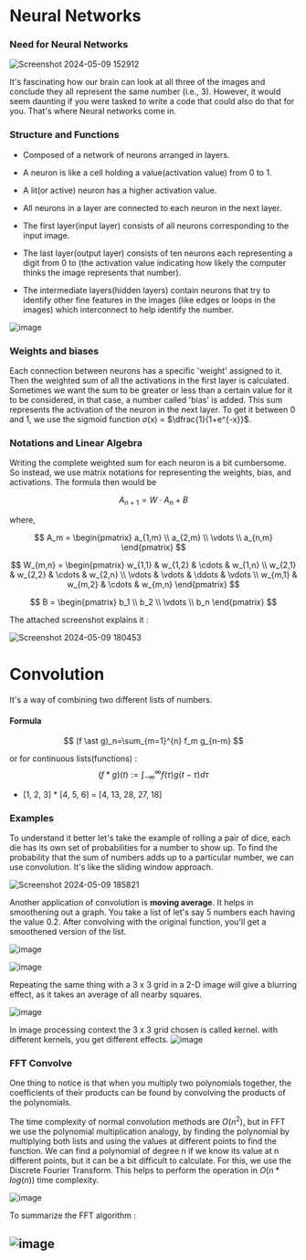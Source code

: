 # Neural Networks 
### Need for Neural Networks 

![Screenshot 2024-05-09 152912](https://github.com/roses-and-thorns/BCS_Drowsiness_Detection/assets/169232982/b875e019-5bd0-4aca-b888-7c8b922a051d)

It's fascinating how our brain can look at all three of the images and conclude they all represent the same number (i.e., 3). However, it would seem daunting if you were tasked to write a code that could also do that for you. That's where Neural networks come in.
### Structure and Functions
- Composed of a network of neurons arranged in layers.

- A neuron is like a cell holding a value(activation value) from 0 to 1.
- A lit(or active) neuron has a higher activation value.
- All neurons in a layer are connected to each neuron in the next layer.
- The first layer(input layer) consists of all neurons corresponding to the input image.
- The last layer(output layer) consists of ten neurons each representing a digit from 0 to  (the activation value indicating how likely the computer thinks the image represents that number).
- The intermediate layers(hidden layers) contain neurons that try to identify other fine features in the images (like edges or loops in the images) which interconnect to help identify the number.

 ![image](https://github.com/roses-and-thorns/BCS_Drowsiness_Detection/assets/169232982/a53a505e-7254-4fce-8efb-8d18871f286c)

### Weights and biases
Each connection between neurons has a specific 'weight' assigned to it. Then the weighted sum of all the activations in the first layer is calculated. Sometimes we want the sum to be greater or less than a certain value for it to be considered, in that case, a number called 'bias' is added. This sum represents the activation of the neuron in the next layer. To get it between 0 and 1, we use the sigmoid function $\sigma$(x) = $\dfrac{1}{1+e^{-x}}$.

### Notations and Linear Algebra
Writing the complete weighted sum for each neuron is a bit cumbersome. So instead, we use matrix notations for representing the weights, bias, and activations. The formula then would be 

$$ A_{n+1} = W \cdot A_n + B $$


where,

$$
A_m = 
\begin{pmatrix}
a_{1,m} \\
a_{2,m} \\
\vdots \\
a_{n,m}
\end{pmatrix}
$$

$$
W_{m,n} = 
\begin{pmatrix}
w_{1,1} & w_{1,2} & \cdots & w_{1,n} \\
w_{2,1} & w_{2,2} & \cdots & w_{2,n} \\
\vdots & \vdots & \ddots & \vdots \\
w_{m,1} & w_{m,2} & \cdots & w_{m,n} 
\end{pmatrix}
$$

$$
B = 
\begin{pmatrix}
b_1 \\
b_2 \\
\vdots \\
b_n
\end{pmatrix}
$$

 The attached screenshot explains it :
 
 ![Screenshot 2024-05-09 180453](https://github.com/roses-and-thorns/BCS_Drowsiness_Detection/assets/169232982/0aa369d6-82d5-4227-802a-d0794b6f0c9c)



# Convolution
It's a way of combining two different lists of numbers.
#### Formula 


$$ (f \ast g)_n=\sum_{m=1}^{n} f_m g_{n-m} $$


or for continuous lists(functions) :
$$(f \ast g)(t):=\int_{-\infty}^{\infty} f(\tau) g(t-\tau) d \tau$$

- [1, 2, 3] $\ast$ [4, 5, 6] = [4, 13, 28, 27, 18]
### Examples

To understand it better let's take the example of rolling a pair of dice,  each die has its own set of probabilities for a number to show up. To find the probability that the sum of numbers adds up to a particular number, we can use convolution. It's like the sliding window approach.
 
 ![Screenshot 2024-05-09 185821](https://github.com/roses-and-thorns/BCS_Drowsiness_Detection/assets/169232982/b29b6297-9b00-41e4-947e-68f5bb9b1a43)

Another application of convolution is __moving average__.
It helps in smoothening out a graph. You take a list of let's say 5 numbers each having the value 0.2. After convolving with the original function, you'll get a smoothened version of the list. 

![image](https://github.com/roses-and-thorns/BCS_Drowsiness_Detection/assets/169232982/d15af170-2d93-4e13-97ca-995c153d8491)


![image](https://github.com/roses-and-thorns/BCS_Drowsiness_Detection/assets/169232982/3b29c221-6811-4ff7-b9fc-5765233623fd)

Repeating the same thing with a 3 x 3 grid in a 2-D image will give a blurring effect, as it takes an average of all nearby squares.

![image](https://github.com/roses-and-thorns/BCS_Drowsiness_Detection/assets/169232982/4411bfa1-28ba-4385-a391-4b342031c639) 
 
 In image processing context the 3 x 3 grid chosen is called kernel.
 with different kernels, you get different effects.
![image](https://github.com/roses-and-thorns/BCS_Drowsiness_Detection/assets/169232982/3658b222-0b90-46da-b332-b25adbdfaca6)


### FFT Convolve

One thing to notice is that when you multiply two polynomials together, the coefficients of their products can be found by convolving the products of the polynomials.

The time complexity of normal convolution methods are $O(n^2)$, but in FFT we use the polynomial multiplication analogy, by finding the polynomial by multiplying both lists and using the values at different points to find the function. 
We can find a polynomial of degree n if we know its value at n different points, but it can be a bit difficult to calculate. For this, we use the Discrete Fourier Transform. This helps to perform the operation in $O(n*log(n))$ time complexity.

![image](https://github.com/roses-and-thorns/BCS_Drowsiness_Detection/assets/169232982/27d5a088-4d26-449c-b930-aa092d964ef2)


To summarize the FFT algorithm :

![image](https://github.com/roses-and-thorns/BCS_Drowsiness_Detection/assets/169232982/5348ab56-8de9-430a-9ab3-477fb690d0b3)
---

